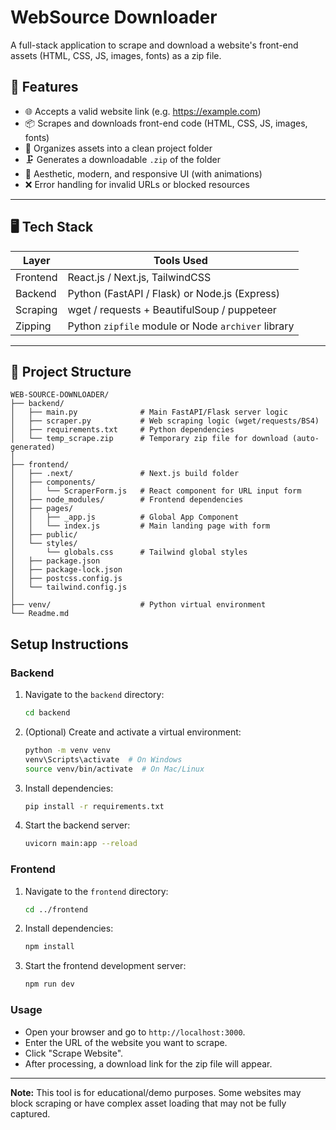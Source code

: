 # WebSource Downloader


A full-stack application to scrape and download a website's front-end assets (HTML, CSS, JS, images, fonts) as a zip file.

## 🚀 Features

- 🌐 Accepts a valid website link (e.g. https://example.com)
- 📦 Scrapes and downloads front-end code (HTML, CSS, JS, images, fonts)
- 🧱 Organizes assets into a clean project folder
- 🗜️ Generates a downloadable `.zip` of the folder
- 🎨 Aesthetic, modern, and responsive UI (with animations)
- ❌ Error handling for invalid URLs or blocked resources

---

## 🖥️ Tech Stack

| Layer      | Tools Used                                           |
|------------|------------------------------------------------------|
| Frontend   | React.js / Next.js, TailwindCSS                      |
| Backend    | Python (FastAPI / Flask) or Node.js (Express)        |
| Scraping   | wget / requests + BeautifulSoup / puppeteer          |
| Zipping    | Python `zipfile` module or Node `archiver` library   |

---

## 📁 Project Structure

```
WEB-SOURCE-DOWNLOADER/
├── backend/
│   ├── main.py              # Main FastAPI/Flask server logic
│   ├── scraper.py           # Web scraping logic (wget/requests/BS4)
│   ├── requirements.txt     # Python dependencies
│   └── temp_scrape.zip      # Temporary zip file for download (auto-generated)
│
├── frontend/
│   ├── .next/               # Next.js build folder
│   ├── components/
│   │   └── ScraperForm.js   # React component for URL input form
│   ├── node_modules/        # Frontend dependencies
│   ├── pages/
│   │   ├── _app.js          # Global App Component
│   │   └── index.js         # Main landing page with form
│   ├── public/
│   └── styles/
│       └── globals.css      # Tailwind global styles
│   ├── package.json
│   ├── package-lock.json
│   ├── postcss.config.js
│   └── tailwind.config.js
│
├── venv/                    # Python virtual environment
└── Readme.md
```

## Setup Instructions

### Backend
1. Navigate to the `backend` directory:
   ```bash
   cd backend
   ```
2. (Optional) Create and activate a virtual environment:
   ```bash
   python -m venv venv
   venv\Scripts\activate  # On Windows
   source venv/bin/activate  # On Mac/Linux
   ```
3. Install dependencies:
   ```bash
   pip install -r requirements.txt
   ```
4. Start the backend server:
   ```bash
   uvicorn main:app --reload
   ```

### Frontend
1. Navigate to the `frontend` directory:
   ```bash
   cd ../frontend
   ```
2. Install dependencies:
   ```bash
   npm install
   ```
3. Start the frontend development server:
   ```bash
   npm run dev
   ```

### Usage
- Open your browser and go to `http://localhost:3000`.
- Enter the URL of the website you want to scrape.
- Click "Scrape Website".
- After processing, a download link for the zip file will appear.

---


**Note:** This tool is for educational/demo purposes. Some websites may block scraping or have complex asset loading that may not be fully captured.


